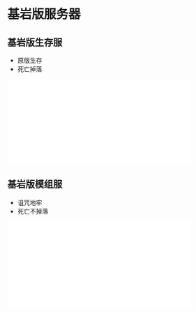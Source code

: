 # 基岩版服务器

## 基岩版生存服

- 原版生存
- 死亡掉落

<iframe frameborder="no" border="0" marginwidth="0" marginheight="0" width="420px" height="195px" scrolling=no src="//motdbe.blackbe.work/iframe.html?ip=hmmc.top&port=19132&dark=false"></iframe>

## 基岩版模组服

- 诅咒地牢
- 死亡不掉落

<iframe frameborder="no" border="0" marginwidth="0" marginheight="0" width="420px" height="195px" scrolling=no src="//motdbe.blackbe.work/iframe.html?ip=hmmc.top&port=19133&dark=false"></iframe>